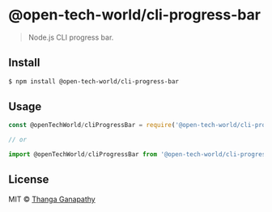 # @open-tech-world/cli-progress-bar

> Node.js CLI progress bar.

## Install

```bash
$ npm install @open-tech-world/cli-progress-bar
```

## Usage

```js
const @openTechWorld/cliProgressBar = require('@open-tech-world/cli-progress-bar')

// or

import @openTechWorld/cliProgressBar from '@open-tech-world/cli-progress-bar'
```

## License

MIT © [Thanga Ganapathy](https://github.com/ganapathy888)
